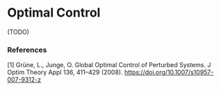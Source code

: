 # Optimal Control

(TODO)

### References

[1] Grüne, L., Junge, O. Global Optimal Control of Perturbed Systems. J Optim Theory Appl 136, 411–429 (2008). https://doi.org/10.1007/s10957-007-9312-z
